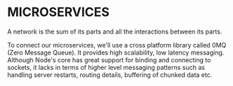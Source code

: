 # MICROSERVICES

A network is the sum of its parts and all the interactions between its parts.

To connect our microservices, we'll use a cross platform library called 0MQ (Zero Message Queue).
It provides high scalability, low latency messaging. Although Node's core has great support for
binding and connecting to sockets, it lacks in terms of higher level messaging patterns such as
handling server restarts, routing details, buffering of chunked data etc.

